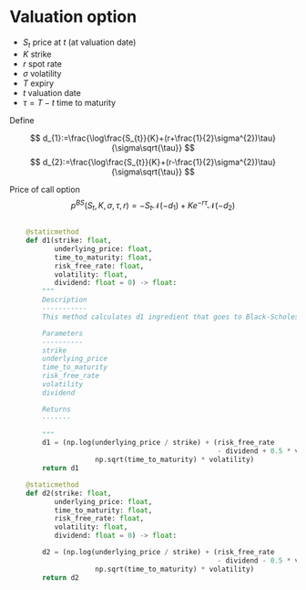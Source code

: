 # Valuation option

* $S_{t}$ price at $t$ (at valuation date)
*  $K$ strike
*  $r$ spot rate
*  $\sigma$ volatility
*  $T$ expiry
*  $t$ valuation date
*  $\tau=T-t$ time to maturity 

Define

$$
d_{1}:=\frac{\log\frac{S_{t}}{K}+(r+\frac{1}{2}\sigma^{2})\tau}{\sigma\sqrt{\tau}}
$$
$$
d_{2}:=\frac{\log\frac{S_{t}}{K}+(r-\frac{1}{2}\sigma^{2})\tau}{\sigma\sqrt{\tau}}
$$

Price of call option 
$$
p^{BS}(S_{t},K,\sigma,\tau,r)=-S_{t}\mathcal{N}(-d_{1})+Ke^{-r\tau}\mathcal{N}(-d_{2})
$$

```python

    @staticmethod
    def d1(strike: float,
           underlying_price: float,
           time_to_maturity: float,
           risk_free_rate: float,
           volatility: float,
           dividend: float = 0) -> float:
        """
        Description
        -----------
        This method calculates d1 ingredient that goes to Black-Scholes price.

        Parameters
        ----------
        strike
        underlying_price
        time_to_maturity
        risk_free_rate
        volatility
        dividend

        Returns
        -------

        """
        d1 = (np.log(underlying_price / strike) + (risk_free_rate
                                                   - dividend + 0.5 * volatility ** 2) * time_to_maturity) / (
                     np.sqrt(time_to_maturity) * volatility)
        return d1

    @staticmethod
    def d2(strike: float,
           underlying_price: float,
           time_to_maturity: float,
           risk_free_rate: float,
           volatility: float,
           dividend: float = 0) -> float:

        d2 = (np.log(underlying_price / strike) + (risk_free_rate
                                                   - dividend - 0.5 * volatility ** 2) * time_to_maturity) / (
                     np.sqrt(time_to_maturity) * volatility)
        return d2

```